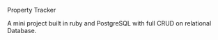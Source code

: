 Property Tracker

A mini project built in ruby and PostgreSQL with full CRUD on relational Database.
